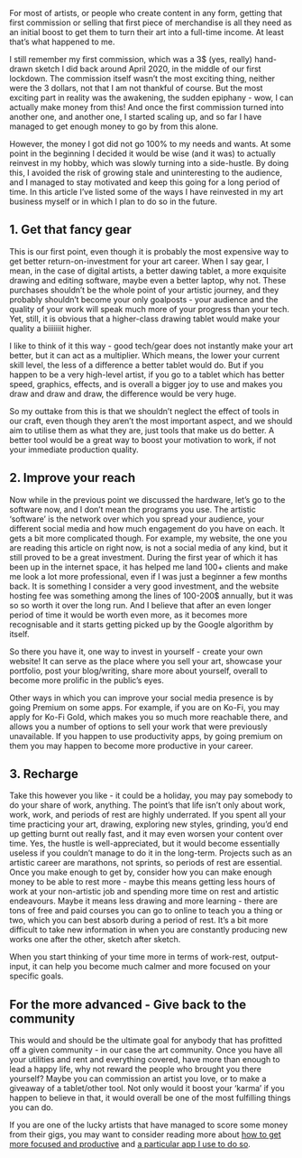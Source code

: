 For most of artists, or people who create content in any form, getting that first commission or selling that first piece of merchandise is all they need as an initial boost to get them to turn their art into a full-time income. At least that’s what happened to me.

I still remember my first commission, which was a 3$ (yes, really) hand-drawn sketch I did back around April 2020, in the middle of our first lockdown. The commission itself wasn’t the most exciting thing, neither were the 3 dollars, not that I am not thankful of course. But the most exciting part in reality was the awakening, the sudden epiphany - wow, I can actually make money from this! And once the first commission turned into another one, and another one, I started scaling up, and so far I have managed to get enough money to go by from this alone. 
 
However, the money I got did not go 100% to my needs and wants. At some point in the beginning I decided it would be wise (and it was) to actually reinvest in my hobby, which was slowly turning into a side-hustle. By doing this, I avoided the risk of growing stale and uninteresting to the audience, and I managed to stay motivated and keep this going for a long period of time. In this article I’ve listed some of the ways I have reinvested in my art business myself or in which I plan to do so in the future.

## 1. Get that fancy gear

This is our first point, even though it is probably the most expensive way to get better return-on-investment for your art career. When I say gear, I mean, in the case of digital artists, a better dawing tablet, a more exquisite drawing and editing software, maybe even a better laptop, why not. These purchases shouldn’t be the whole point of your artistic journey, and they probably shouldn’t become your only goalposts - your audience and the quality of your work will speak much more of your progress than your tech. Yet, still, it is obvious that a higher-class drawing tablet would make your quality a biiiiiiit higher.

I like to think of it this way - good tech/gear does not instantly make your art better, but it can act as a multiplier. Which means, the lower your current skill level, the less of a difference a better tablet would do. But if you happen to be a very high-level artist, if you go to a tablet which has better speed, graphics, effects, and is overall a bigger joy to use and makes you draw and draw and draw, the difference would be very huge.


 
So my outtake from this is that we shouldn’t neglect the effect of tools in our craft, even though they aren’t the most important aspect, and we should aim to utilise them as what they are, just tools that make us do better. A better tool would be a great way to boost your motivation to work, if not your immediate production quality.

## 2. Improve your reach

Now while in the previous point we discussed the hardware, let’s go to the software now, and I don’t mean the programs you use. The artistic ‘software’ is the network over which you spread your audience, your different social media and how much engagement do you have on each. It gets a bit more complicated though. For example, my website, the one you are reading this article on right now, is not a social media of any kind, but it still proved to be a great investment. During the first year of which it has been up in the internet space, it has helped me land 100+ clients and make me look a lot more professional, even if I was just a beginner a few months back. It is something I consider a very good investment, and the website hosting fee was something among the lines of 100-200$ annually, but it was so so worth it over the long run. And I believe that after an even longer period of time it would be worth even more, as it becomes more recognisable and it starts getting picked up by the Google algorithm by itself. 

So there you have it, one way to invest in yourself - create your own website! It can serve as the place where you sell your art, showcase your portfolio, post your blog/writing, share more about yourself, overall to become more prolific in the public’s eyes. 
 
Other ways in which you can improve your social media presence is by going Premium on some apps. For example, if you are on Ko-Fi, you may apply for Ko-Fi Gold, which makes you so much more reachable there, and allows you a number of options to sell your work that were previously unavailable. If you happen to use productivity apps, by going premium on them you may happen to become more productive in your career.

## 3. Recharge

Take this however you like - it could be a holiday, you may pay somebody to do your share of work, anything. The point’s that life isn’t only about work, work, work, and periods of rest are highly underrated. If you spent all your time practicing your art, drawing, exploring new styles, grinding, you’d end up getting burnt out really fast, and it may even worsen your content over time. Yes, the hustle is well-appreciated, but it would become essentially useless if you couldn’t manage to do it in the long-term. Projects such as an artistic career are marathons, not sprints, so periods of rest are essential. Once you make enough to get by, consider how you can make enough money to be able to rest more - maybe this means getting less hours of work at your non-artistic job and spending more time on rest and artistic endeavours. Maybe it means less drawing and more learning - there are tons of free and paid courses you can go to online to teach you a thing or two, which you can best absorb during a period of rest. It’s a bit more difficult to take new information in when you are constantly producing new works one after the other, sketch after sketch.

When you start thinking of your time more in terms of work-rest, output-input, it can help you become much calmer and more focused on your specific goals.

## **For the more advanced** - Give back to the community

This would and should be the ultimate goal for anybody that has profitted off a given community - in our case the art community. Once you have all your utilities and rent and everything covered, have more than enough to lead a happy life, why not reward the people who brought you there yourself? Maybe you can commission an artist you love, or to make a giveaway of a tablet/other tool. Not only would it boost your ‘karma’ if you happen to believe in that, it would overall be one of the most fulfilling things you can do.

If you are one of the lucky artists that have managed to score some money from their gigs, you may want to consider reading more about [how to get more focused and productive](../how-to-achieve-laserbeam-focus) and [a particular app I use to do so](../notion).